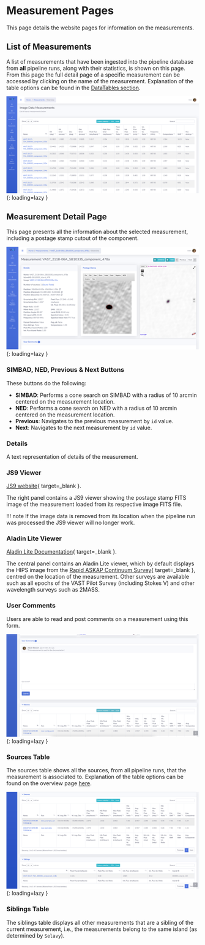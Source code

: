 # Measurement Pages

This page details the website pages for information on the measurements.

## List of Measurements

A list of measurements that have been ingested into the pipeline database from **all** pipeline runs, along with their statistics, is shown on this page.
From this page the full detail page of a specific measurement can be accessed by clicking on the name of the measurement. 
Explanation of the table options can be found in the [DataTables section](datatables.md).

![!Pipeline measurements table.](../img/measurements-list.png){: loading=lazy }

## Measurement Detail Page

This page presents all the information about the selected measurement, including a postage stamp cutout of the component.

![!Measurement detail page.](../img/measurement-detail1.png){: loading=lazy }

### SIMBAD, NED, Previous & Next Buttons

These buttons do the following:

* **SIMBAD**: Performs a cone search on SIMBAD with a radius of 10 arcmin centered on the measurement location.
* **NED**: Performs a cone search on NED with a radius of 10 arcmin centered on the measurement location.
* **Previous**: Navigates to the previous measurement by `id` value.
* **Next**: Navigates to the next measurement by `id` value.

### Details

A text representation of details of the measurement.

### JS9 Viewer

[JS9 website](https://js9.si.edu){ target=_blank }.

The right panel contains a JS9 viewer showing the postage stamp FITS image of the measurement loaded from its respective image FITS file.

!!! note
    If the image data is removed from its location when the pipeline run was processed the JS9 viewer will no longer work.

### Aladin Lite Viewer

[Aladin Lite Documentation](https://aladin.u-strasbg.fr/AladinLite/doc/){ target=_blank }.

The central panel contains an Aladin Lite viewer, which by default displays the HIPS image from the [Rapid ASKAP Continuum Survey](https://research.csiro.au/racs/){ target=_blank }, centred on the location of the measurement.
Other surveys are available such as all epochs of the VAST Pilot Survey (including Stokes V) and other wavelength surveys such as 2MASS.

### User Comments

Users are able to read and post comments on a measurement using this form.

![!Measurement detail page: user comments.](../img/measurement-detail2.png){: loading=lazy }

### Sources Table

The sources table shows all the sources, from all pipeline runs, that the measurement is associated to.
Explanation of the table options can be found on the overview page [here](websiteoverview.md#data-tables).

![!Measurement detail page: source and siblings tables.](../img/measurement-detail3.png){: loading=lazy }

### Siblings Table

The siblings table displays all other measurements that are a sibling of the current measurement, i.e., the measurements belong to the same island (as determined by `Selavy`).
